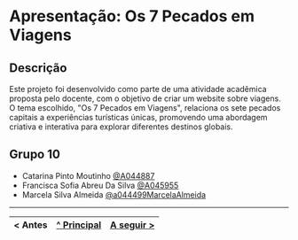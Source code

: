 # Apresentação: Os 7 Pecados em Viagens 

## Descrição
Este projeto foi desenvolvido como parte de uma atividade acadêmica proposta pelo docente, com o objetivo de criar um website sobre viagens. O tema escolhido, "Os 7 Pecados em Viagens", relaciona os sete pecados capitais a experiências turísticas únicas, promovendo uma abordagem criativa e interativa para explorar diferentes destinos globais.


## Grupo 10

* Catarina Pinto Moutinho [@A044887](https://github.com/A044887)
* Francisca Sofia Abreu Da Silva [@A045955](https://github.com/A045955)
* Marcela Silva Almeida [@a044499MarcelaAlmeida](https://github.com/a044499MarcelaAlmeida)



---


< Antes | [^ Principal](../../../) | [A seguir >]()
:--- | :---: | ---: 
